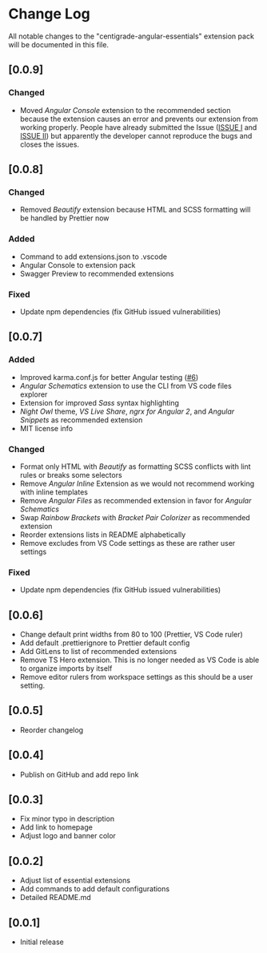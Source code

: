 # Change Log

All notable changes to the "centigrade-angular-essentials" extension pack will be documented in this file.

## [0.0.9]

### Changed

- Moved _Angular Console_ extension to the recommended section because the extension causes an error and prevents our extension from working properly. People have already submitted the Issue ([ISSUE I](https://github.com/nrwl/angular-console/issues/718) and [ISSUE II](https://github.com/nrwl/angular-console/issues/741)) but apparently the developer cannot reproduce the bugs and closes the issues.

## [0.0.8]

### Changed

- Removed _Beautify_ extension because HTML and SCSS formatting will be handled by Prettier now

### Added

- Command to add extensions.json to .vscode
- Angular Console to extension pack
- Swagger Preview to recommended extensions

### Fixed

- Update npm dependencies (fix GitHub issued vulnerabilities)

## [0.0.7]

### Added

- Improved karma.conf.js for better Angular testing ([#6])
- _Angular Schematics_ extension to use the CLI from VS code files explorer
- Extension for improved _Sass_ syntax highlighting
- _Night Owl_ theme, _VS Live Share_, _ngrx for Angular 2_, and _Angular Snippets_ as recommended extension
- MIT license info

### Changed

- Format only HTML with _Beautify_ as formatting SCSS conflicts with lint rules or breaks some selectors
- Remove _Angular Inline_ Extension as we would not recommend working with inline templates
- Remove _Angular Files_ as recommended extension in favor for _Angular Schematics_
- Swap _Rainbow Brackets_ with _Bracket Pair Colorizer_ as recommended extension
- Reorder extensions lists in README alphabetically
- Remove excludes from VS Code settings as these are rather user settings

### Fixed

- Update npm dependencies (fix GitHub issued vulnerabilities)

## [0.0.6]

- Change default print widths from 80 to 100 (Prettier, VS Code ruler)
- Add default .prettierignore to Prettier default config
- Add GitLens to list of recommended extensions
- Remove TS Hero extension. This is no longer needed as VS Code is able to organize imports by itself
- Remove editor rulers from workspace settings as this should be a user setting.

## [0.0.5]

- Reorder changelog

## [0.0.4]

- Publish on GitHub and add repo link

## [0.0.3]

- Fix minor typo in description
- Add link to homepage
- Adjust logo and banner color

## [0.0.2]

- Adjust list of essential extensions
- Add commands to add default configurations
- Detailed README.md

## [0.0.1]

- Initial release

[#6]: https://github.com/Centigrade/centigrade-angular-essentials/issues/6
